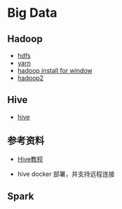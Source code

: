 # Big Data 

## Hadoop

- [hdfs](./hadoop/chapter1-hadoop-hdfs.md)
- [yarn](./hadoop/chapter2-hadoop-yarn.md)
- [hadoop install for window](./hadoop/chapter3-hadoop-install-for-window.md)
- [hadoop2](./hadoop/chapter4-hadoop2.md)

## Hive

- [hive](./hive/chapter5-hive.md)
<!-- - [hive sql](./hive/chapter6-hive-sql.md) -->


## 参考资料

- [Hive教程](https://developer.aliyun.com/article/1379249)

- hive docker 部署，并支持远程连接

## Spark

